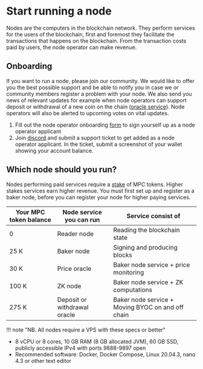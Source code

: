 # Start running a node

Nodes are the computers in the blockchain network. They perform services for the users of the blockchain, first and foremost they facilitate the transactions that happens on the blockchain. From the transaction costs paid by users, the node operator can make revenue.


## Onboarding

If you want to run a node, please join our community. We would like to offer you the best possible support and be able to notify you in case we or community members register a problem with your node. We also send you news of relevant updates for example when node operators can support deposit or withdrawal of a new coin on the chain ([oracle service](../pbc-fundamentals/dictionary.md#small-oracle)). Node operators will also be alerted to upcoming votes on vital updates.

1. Fill out the node operator onboarding [form](https://forms.monday.com/forms/8de1fb7d3099178333db642c4d1fe640?r=euc1) to sign yourself up as a node operator applicant
2. Join [discord](https://discord.com/invite/KYjucw3Sad) and submit a support ticket to get added as a node operator applicant. In the ticket, submit a screenshot of your wallet showing your account balance.

## Which node should you run?

Nodes performing paid services require a [stake](../pbc-fundamentals/dictionary.md#stakestaking) of MPC tokens. Higher stakes services earn higher revenue.
You must first set up and register as a baker node, before you can register your node for higher paying services.

| **Your MPC token balance** | **Node service you can run** | **Service consist of**                            |
|----------------------------|------------------------------|---------------------------------------------------|
| 0                          | Reader node                  | Reading the blockchain state                      |
| 25 K                       | Baker node                   | Signing and producing blocks                      |
| 30 K                       | Price oracle                 | Baker node service + price monitoring             |
| 100 K                      | ZK node                      | Baker node service + ZK computations              |
| 275 K                      | Deposit or withdrawal oracle | Baker node service + Moving BYOC on and off chain |

!!! note "NB. All nodes require a VPS with these specs or better"   
- 8 vCPU or 8 cores, 10 GB RAM (8 GB allocated JVM), 60 GB SSD, publicly accessible IPv4 with ports 9888-9897 open
- Recommended software: Docker, Docker Compose, Linux 20.04.3, nano 4.3 or other text editor
